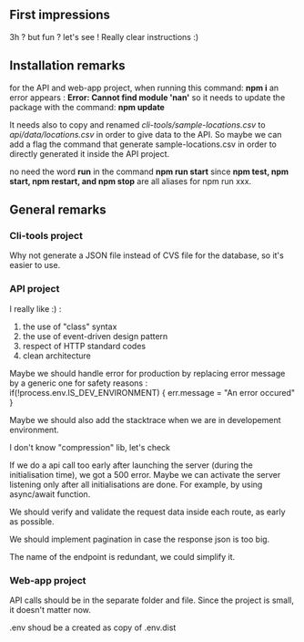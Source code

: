 ## First impressions

3h ? but fun ? let's see !
Really clear instructions :)


## Installation remarks

for the API and web-app project, when running this command: **npm i**
an error appears : **Error: Cannot find module 'nan'**
so it needs to update the package with the command: **npm update**

It needs also to copy and renamed *cli-tools/sample-locations.csv* to *api/data/locations.csv* in order to give data to the API. So maybe we can add a flag the command that generate sample-locations.csv in order to directly generated it inside the API project.

no need the word **run** in the command **npm run start** since **npm test, npm start, npm restart, and npm stop** are all aliases for npm run xxx.


## General remarks

### Cli-tools project
Why not generate a JSON file instead of CVS file for the database, so it's easier to use.


### API project

I really like :) : 
1. the use of "class" syntax
2. the use of event-driven design pattern
3. respect of HTTP standard codes
4. clean architecture

Maybe we should handle error for production by replacing error message by a generic one for safety reasons :
if(!process.env.IS_DEV_ENVIRONMENT) {
	err.message = "An error occured"
}

Maybe we should also add the stacktrace when we are in developement environment.

I don't know "compression" lib, let's check

If we do a api call too early after launching the server (during the initialisation time), we got a 500 error. Maybe we can activate the server listening only after all initialisations are done. For example, by using async/await function.

We should verify and validate the request data inside each route, as early as possible.

We should implement pagination in case the response json is too big.

The name of the endpoint is redundant, we could simplify it.


### Web-app project
API calls should be in the separate folder and file. Since the project is small, it doesn't matter now.

.env shoud be a created as copy of .env.dist 



